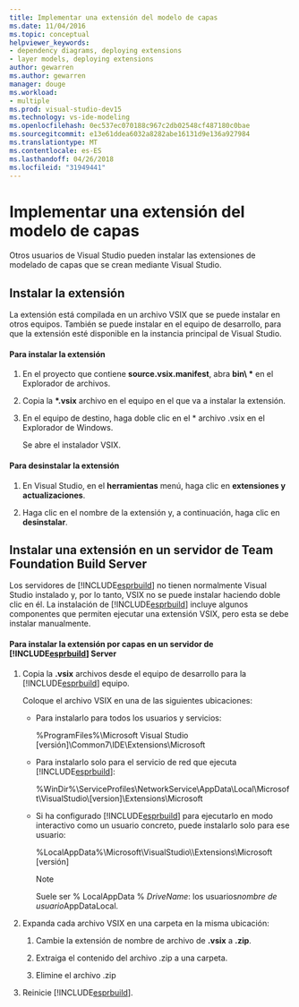 ```yaml
---
title: Implementar una extensión del modelo de capas
ms.date: 11/04/2016
ms.topic: conceptual
helpviewer_keywords:
- dependency diagrams, deploying extensions
- layer models, deploying extensions
author: gewarren
ms.author: gewarren
manager: douge
ms.workload:
- multiple
ms.prod: visual-studio-dev15
ms.technology: vs-ide-modeling
ms.openlocfilehash: 0ec537ec070188c967c2db02548cf487180c0bae
ms.sourcegitcommit: e13e61ddea6032a8282abe16131d9e136a927984
ms.translationtype: MT
ms.contentlocale: es-ES
ms.lasthandoff: 04/26/2018
ms.locfileid: "31949441"
---
```

# <a name="deploy-a-layer-model-extension"></a>Implementar una extensión del modelo de capas
Otros usuarios de Visual Studio pueden instalar las extensiones de modelado de capas que se crean mediante Visual Studio.

## <a name="installing-your-extension"></a>Instalar la extensión
 La extensión está compilada en un archivo VSIX que se puede instalar en otros equipos. También se puede instalar en el equipo de desarrollo, para que la extensión esté disponible en la instancia principal de Visual Studio.

#### <a name="to-install-the-extension"></a>Para instalar la extensión

1.  En el proyecto que contiene **source.vsix.manifest**, abra **bin\\ \***  en el Explorador de archivos.

2.  Copia la  **\*.vsix** archivo en el equipo en el que va a instalar la extensión.

3.  En el equipo de destino, haga doble clic en el * archivo .vsix en el Explorador de Windows.

     Se abre el instalador VSIX.

#### <a name="to-uninstall-the-extension"></a>Para desinstalar la extensión

1.  En Visual Studio, en el **herramientas** menú, haga clic en **extensiones y actualizaciones**.

2.  Haga clic en el nombre de la extensión y, a continuación, haga clic en **desinstalar**.

## <a name="installing-an-extension-on-a-team-foundation-build-server"></a>Instalar una extensión en un servidor de Team Foundation Build Server
 Los servidores de [!INCLUDE[esprbuild](../misc/includes/esprbuild_md.md)] no tienen normalmente Visual Studio instalado y, por lo tanto, VSIX no se puede instalar haciendo doble clic en él. La instalación de [!INCLUDE[esprbuild](../misc/includes/esprbuild_md.md)] incluye algunos componentes que permiten ejecutar una extensión VSIX, pero esta se debe instalar manualmente.

#### <a name="to-install-your-layer-extension-on-a-includeesprbuildmiscincludesesprbuildmdmd-server"></a>Para instalar la extensión por capas en un servidor de [!INCLUDE[esprbuild](../misc/includes/esprbuild_md.md)] Server

1.  Copia la **.vsix** archivos desde el equipo de desarrollo para la [!INCLUDE[esprbuild](../misc/includes/esprbuild_md.md)] equipo.

     Coloque el archivo VSIX en una de las siguientes ubicaciones:

    -   Para instalarlo para todos los usuarios y servicios:

         %ProgramFiles%\Microsoft Visual Studio [versión]\Common7\IDE\Extensions\Microsoft

    -   Para instalarlo solo para el servicio de red que ejecuta [!INCLUDE[esprbuild](../misc/includes/esprbuild_md.md)]:

         %WinDir%\ServiceProfiles\NetworkService\AppData\Local\Microsoft\VisualStudio\\[version]\Extensions\Microsoft

    -   Si ha configurado [!INCLUDE[esprbuild](../misc/includes/esprbuild_md.md)] para ejecutarlo en modo interactivo como un usuario concreto, puede instalarlo solo para ese usuario:

         %LocalAppData%\Microsoft\VisualStudio\\\Extensions\Microsoft [versión]

        > [!NOTE]
        >  Suele ser % LocalAppData % *DriveName*: los usuarios*nombre de usuario*AppDataLocal.

2.  Expanda cada archivo VSIX en una carpeta en la misma ubicación:

    1.  Cambie la extensión de nombre de archivo de **.vsix** a **.zip**.

    2.  Extraiga el contenido del archivo .zip a una carpeta.

    3.  Elimine el archivo .zip

3.  Reinicie [!INCLUDE[esprbuild](../misc/includes/esprbuild_md.md)].

